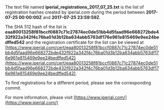 The text file named **iperial_registrations_2017_07_25.txt** is the list of registration hashes created by iperial.com during the period between **2017-07-25 00:00:00Z** and **2017-07-25 23:59:59Z**.

The SHA 512 hash of the list is **eaa80013258f81bccf0887c71c27874ec0de51bb4d5faad96e668272bde432f922a342f4c76ba01d3b12ba634abb5763df176e961e815469e9ee24bedffed542** and the registration certificate for the list can be viewed at [https://www.iperial.com/cert/eaa80013258f81bccf0887c71c27874ec0de51bb4d5faad96e668272bde432f922a342f4c76ba01d3b12ba634abb5763df176e961e815469e9ee24bedffed542](https://www.iperial.com/cert/eaa80013258f81bccf0887c71c27874ec0de51bb4d5faad96e668272bde432f922a342f4c76ba01d3b12ba634abb5763df176e961e815469e9ee24bedffed542).

To find registrations for a different period, please see the corresponding commit.

For more information, please visit [https://www.iperial.com/](https://www.iperial.com/)
